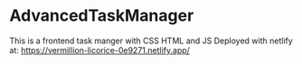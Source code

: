 # AdvancedTaskManager
This is a frontend task manger with CSS HTML and JS
Deployed with netlify at:
https://vermillion-licorice-0e9271.netlify.app/
